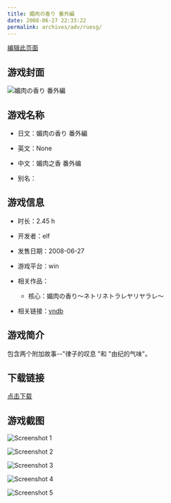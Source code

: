 ```yaml
---
title: 媚肉の香り 番外編
date: 2008-06-27 22:33:22
permalink: archives/adv/ruesg/
---
```

[编辑此页面](https://github.com/ACG-3/ADV3-source/blob/main/source/_posts/%E5%AA%9A%E8%82%89%E3%81%AE%E9%A6%99%E3%82%8A%20%E7%95%AA%E5%A4%96%E7%B7%A8.md)

## 游戏封面

![媚肉の香り 番外編](https://pan.timero.xyz/d/onedrive/img_lib_001/%E5%AA%9A%E8%82%89%E3%81%AE%E9%A6%99%E3%82%8A%20%E7%95%AA%E5%A4%96%E7%B7%A8_cover.avif)


## 游戏名称

- 日文：媚肉の香り 番外編
- 英文：None
- 中文：媚肉之香 番外编

- 别名：


## 游戏信息

- 时长：2.45 h
- 开发者：elf
- 发售日期：2008-06-27
- 游戏平台：win
- 相关作品：
   - 核心：媚肉の香り～ネトリネトラレヤリヤラレ～

- 相关链接：[vndb](https://vndb.org/v10992)


## 游戏简介

包含两个附加故事--"律子的叹息 "和 "由纪的气味"。


## 下载链接

[点击下载](https://pan.timero.xyz/onedrive/adv_lib_001/%E5%AA%9A%E8%82%89%E3%81%AE%E9%A6%99%E3%82%8A%20%E7%95%AA%E5%A4%96%E7%B7%A8)


## 游戏截图


![Screenshot 1](https://pan.timero.xyz/d/onedrive/img_lib_001/%E5%AA%9A%E8%82%89%E3%81%AE%E9%A6%99%E3%82%8A%20%E7%95%AA%E5%A4%96%E7%B7%A8_Screenshot_1.avif)

![Screenshot 2](https://pan.timero.xyz/d/onedrive/img_lib_001/%E5%AA%9A%E8%82%89%E3%81%AE%E9%A6%99%E3%82%8A%20%E7%95%AA%E5%A4%96%E7%B7%A8_Screenshot_2.avif)

![Screenshot 3](https://pan.timero.xyz/d/onedrive/img_lib_001/%E5%AA%9A%E8%82%89%E3%81%AE%E9%A6%99%E3%82%8A%20%E7%95%AA%E5%A4%96%E7%B7%A8_Screenshot_3.avif)

![Screenshot 4](https://pan.timero.xyz/d/onedrive/img_lib_001/%E5%AA%9A%E8%82%89%E3%81%AE%E9%A6%99%E3%82%8A%20%E7%95%AA%E5%A4%96%E7%B7%A8_Screenshot_4.avif)

![Screenshot 5](https://pan.timero.xyz/d/onedrive/img_lib_001/%E5%AA%9A%E8%82%89%E3%81%AE%E9%A6%99%E3%82%8A%20%E7%95%AA%E5%A4%96%E7%B7%A8_Screenshot_5.avif)

